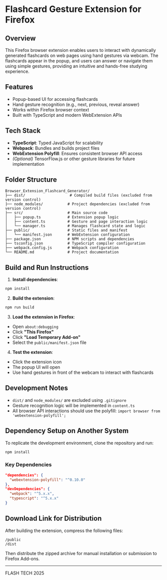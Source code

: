 # Flashcard Gesture Extension for Firefox

## Overview

This Firefox browser extension enables users to interact with dynamically generated flashcards on web pages using hand gestures via webcam. The flashcards appear in the popup, and users can answer or navigate them using simple gestures, providing an intuitive and hands-free studying experience.

## Features

- Popup-based UI for accessing flashcards
- Hand gesture recognition (e.g., next, previous, reveal answer)
- Works within Firefox browser context
- Built with TypeScript and modern WebExtension APIs

## Tech Stack

- **TypeScript**: Typed JavaScript for scalability
- **Webpack**: Bundles and builds project files
- **WebExtension Polyfill**: Ensures consistent browser API access
- *(Optional)* TensorFlow.js or other gesture libraries for future implementation

## Folder Structure

```
Browser_Extension_Flashcard_Generator/
├── dist/                    # Compiled build files (excluded from version control)
├── node_modules/           # Project dependencies (excluded from version control)
├── src/                    # Main source code
│   ├── popup.ts            # Extension popup logic
│   ├── content.ts          # Gesture and page interaction logic
│   └── manager.ts          # Manages flashcard state and logic
├── public/                 # Static files and manifest
│   └── manifest.json       # WebExtension configuration
├── package.json            # NPM scripts and dependencies
├── tsconfig.json           # TypeScript compiler configuration
├── webpack.config.js       # Webpack configuration
└── README.md               # Project documentation
```

## Build and Run Instructions

1. **Install dependencies**:

```bash
npm install
```

2. **Build the extension**:

```bash
npm run build
```

3. **Load the extension in Firefox**:

- Open `about:debugging`
- Click **"This Firefox"**
- Click **"Load Temporary Add-on"**
- Select the `public/manifest.json` file

4. **Test the extension**:

- Click the extension icon
- The popup UI will open
- Use hand gestures in front of the webcam to interact with flashcards

## Development Notes

- `dist/` and `node_modules/` are excluded using `.gitignore`
- Gesture recognition logic will be implemented in `content.ts`
- All browser API interactions should use the polyfill: `import browser from 'webextension-polyfill';`

## Dependency Setup on Another System

To replicate the development environment, clone the repository and run:

```bash
npm install
```

### Key Dependencies

```json
"dependencies": {
  "webextension-polyfill": "^0.10.0"
},
"devDependencies": {
  "webpack": "^5.x.x",
  "typescript": "^5.x.x"
}
```

## Download Link for Distribution

After building the extension, compress the following files:

```
/public
/dist
```

Then distribute the zipped archive for manual installation or submission to Firefox Add-ons.

---

FLASH TECH 2025

